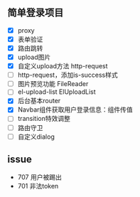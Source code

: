 ## 简单登录项目

- [x] proxy
- [x] 表单验证
- [x] 路由跳转
- [x] upload图片
- [x] 自定义upload方法 http-request
- [ ] http-request，添加is-success样式
- [ ] 图片预览功能  FileReader
- [ ] el-upload-list ElUploadList
- [x] 后台基本router
- [x] Navbar组件获取用户登录信息：组件传值
- [ ] transition特效调整
- [ ] 路由守卫
- [ ] 自定义dialog

## issue
+ 707 用户被踢出
+ 701 非法token


